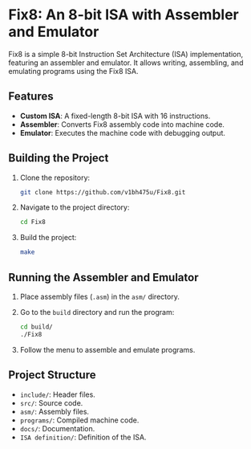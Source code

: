 # Fix8: An 8-bit ISA with Assembler and Emulator

Fix8 is a simple 8-bit Instruction Set Architecture (ISA) implementation, featuring an assembler and emulator. It allows writing, assembling, and emulating programs using the Fix8 ISA.

## Features

- **Custom ISA**: A fixed-length 8-bit ISA with 16 instructions.
- **Assembler**: Converts Fix8 assembly code into machine code.
- **Emulator**: Executes the machine code with debugging output.


## Building the Project

1. Clone the repository:

    ```bash
    git clone https://github.com/v1bh475u/Fix8.git
    ```

2. Navigate to the project directory:

    ```bash
    cd Fix8
    ```

3. Build the project:

    ```bash
    make
    ```

## Running the Assembler and Emulator

1. Place assembly files (`.asm`) in the `asm/` directory.

2. Go to the `build` directory and run the program:

    ```bash
    cd build/
    ./Fix8
    ```

3. Follow the menu to assemble and emulate programs.

## Project Structure

- `include/`: Header files.
- `src/`: Source code.
- `asm/`: Assembly files.
- `programs/`: Compiled machine code.
- `docs/`: Documentation.
- `ISA definition/`: Definition of the ISA.

